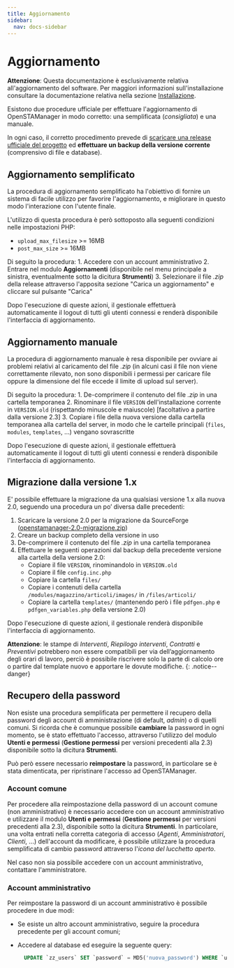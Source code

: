 ```yaml
---
title: Aggiornamento
sidebar:
  nav: docs-sidebar
---
```


# Aggiornamento

**Attenzione**: Questa documentazione è esclusivamente relativa all'aggiornamento del software. Per maggiori informazioni sull'installazione consultare la documentazione relativa nella sezione [Installazione](installazione.md). 

Esistono due procedure ufficiale per effettuare l'aggiornamento di OpenSTAManager in modo corretto: una semplificata \(_consigliata_\) e una manuale.

In ogni caso, il corretto procedimento prevede di [scaricare una release ufficiale del progetto](https://github.com/devcode-it/openstamanager/releases) ed **effettuare un backup della versione corrente** \(comprensivo di file e database\).

## Aggiornamento semplificato

La procedura di aggiornamento semplificato ha l'obiettivo di fornire un sistema di facile utilizzo per favorire l'aggiornamento, e migliorare in questo modo l'interazione con l'utente finale.

L'utilizzo di questa procedura è però sottoposto alla seguenti condizioni nelle impostazioni PHP:

* `upload_max_filesize` &gt;= 16MB
* `post_max_size` &gt;= 16MB

Di seguito la procedura: 1. Accedere con un account amministrativo 2. Entrare nel modulo **Aggiornamenti** \(disponibile nel menu principale a sinistra, eventualmente sotto la dicitura **Strumenti**\) 3. Selezionare il file _.zip_ della release attraverso l'apposita sezione "Carica un aggiornamento" e cliccare sul pulsante "Carica"

Dopo l'esecuzione di queste azioni, il gestionale effettuerà automaticamente il logout di tutti gli utenti connessi e renderà disponibile l'interfaccia di aggiornamento.

## Aggiornamento manuale

La procedura di aggiornamento manuale è resa disponibile per ovviare ai problemi relativi al caricamento del file _.zip_ \(in alcuni casi il file non viene correttamente rilevato, non sono disponibili i permessi per caricare file oppure la dimensione del file eccede il limite di upload sul server\).

Di seguito la procedura: 1. De-comprimere il contenuto del file _.zip_ in una cartella temporanea 2. Rinominare il file `VERSION` dell'installazione corrente in `VERSION.old` \(rispettando minuscole e maiuscole\) \[facoltativo a partire dalla versione 2.3\] 3. Copiare i file della nuova versione dalla cartella temporanea alla cartella del server, in modo che le cartelle principali \(`files`, `modules`, `templates`, ...\) vengano sovrascritte

Dopo l'esecuzione di queste azioni, il gestionale effettuerà automaticamente il logout di tutti gli utenti connessi e renderà disponibile l'interfaccia di aggiornamento.

## Migrazione dalla versione 1.x

E' possibile effettuare la migrazione da una qualsiasi versione 1.x alla nuova 2.0, seguendo una procedura un po’ diversa dalle precedenti:

1. Scaricare la versione 2.0 per la migrazione da SourceForge \([openstamanager-2.0-migrazione.zip](https://sourceforge.net/projects/openstamanager/files/openstamanager/openstamanager-2.x/)\)
2. Creare un backup completo della versione in uso
3. De-comprimere il contenuto del file _.zip_ in una cartella temporanea
4. Effettuare le seguenti operazioni dal backup della precedente versione alla cartella della versione 2.0:
   * Copiare il file `VERSION`, rinominandolo in `VERSION.old`
   * Copiare il file `config.inc.php`
   * Copiare la cartella `files/`
   * Copiare i contenuti della cartella `/modules/magazzino/articoli/images/` in `/files/articoli/`
   * Copiare la cartella `templates/` \(mantenendo però i file `pdfgen.php` e `pdfgen_variables.php` della versione 2.0\)

Dopo l'esecuzione di queste azioni, il gestionale renderà disponibile l'interfaccia di aggiornamento.

**Attenzione**: le stampe di _Interventi_, _Riepilogo interventi_, _Contratti_ e _Preventivi_ potrebbero non essere compatibili per via dell’aggiornamento degli orari di lavoro, perciò è possibile riscrivere solo la parte di calcolo ore o partire dal template nuovo e apportare le dovute modifiche. {: .notice--danger}

## Recupero della password

Non esiste una procedura semplificata per permettere il recupero della password degli account di amministrazione \(di default, _admin_\) o di quelli comuni. Si ricorda che è comunque possibile **cambiare** la password in ogni momento, se è stato effettuato l'accesso, attraverso l'utilizzo del modulo **Utenti e permessi** \(**Gestione permessi** per versioni precedenti alla 2.3\) disponibile sotto la dicitura **Strumenti**.

Può però essere necessario **reimpostare** la password, in particolare se è stata dimenticata, per ripristinare l'accesso ad OpenSTAManager.

### Account comune

Per procedere alla reimpostazione della password di un account comune \(non amministrativo\) è necessario accedere con un account amministrativo e utilizzare il modulo **Utenti e permessi** \(**Gestione permessi** per versioni precedenti alla 2.3\), disponibile sotto la dicitura **Strumenti**. In particolare, una volta entrati nella corretta categoria di accesso \(_Agenti_, _Amministratori_, _Clienti_, ...\) dell'account da modificare, è possibile utilizzare la procedura semplificata di cambio password attraverso l'_icona del lucchetto aperto_.

Nel caso non sia possibile accedere con un account amministrativo, contattare l'amministratore.

### Account amministrativo

Per reimpostare la password di un account amministrativo è possibile procedere in due modi:

* Se esiste un altro account amministrativo, seguire la procedura precedente per gli account comuni;
* Accedere al database ed eseguire la seguente query:

  ```sql
    UPDATE `zz_users` SET `password` = MD5('nuova_password') WHERE `username` = 'admin';
  ```

